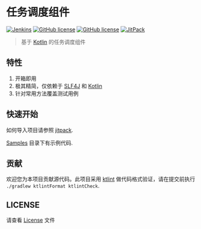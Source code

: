 # 任务调度组件

<a href="https://github.com/OpenEdgn/TaskManager" target="_blank"><img alt="Jenkins" src="https://github.com/OpenEdgn/TaskManager/actions/workflows/build.yml/badge.svg?branch=master&color=green&style=flat-square"/></a>
<a href="https://ktlint.github.io/"><img alt="GitHub license" src="https://img.shields.io/badge/code%20style-%E2%9D%A4-FF4081.svg"></a>
<a href="LICENSE"><img alt="GitHub license" src="https://img.shields.io/github/license/OpenEdgn/TaskManager"></a>
<a href="https://jitpack.io/#OpenEdgn/TaskManager" target="_blank"> <img alt="JitPack" src="https://img.shields.io/jitpack/v/github/OpenEdgn/TaskManager"></a>

> 基于 [Kotlin](https://kotlinlang.org) 的任务调度组件

## 特性

1. 开箱即用
2. 极其精简，仅依赖于 [SLF4J](http://www.slf4j.org/) 和 [Kotlin](https://kotlinlang.org/)
3. 针对常用方法覆盖测试用例

## 快速开始

如何导入项目请参照 [jitpack](https://jitpack.io/#OpenEdgn/TaskManager).

[Samples](/task-fifo/src/test/kotlin/samples) 目录下有示例代码.

## 贡献

欢迎您为本项目贡献源代码。此项目采用 [ktlint](https://ktlint.github.io) 做代码格式验证，请在提交前执行 `./gradlew ktlintFormat ktlintCheck`.

## LICENSE

请查看 [License](./LICENSE) 文件

